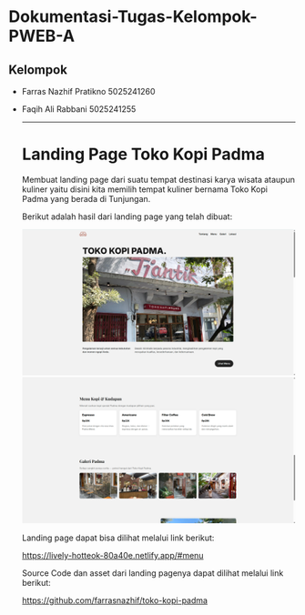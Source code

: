 # Dokumentasi-Tugas-Kelompok-PWEB-A

## Kelompok
- Farras Nazhif Pratikno 5025241260
- Faqih Ali Rabbani 5025241255

  ------
  # Landing Page Toko Kopi Padma

  Membuat landing page dari suatu tempat destinasi karya wisata ataupun kuliner yaitu disini kita memilih tempat kuliner bernama Toko Kopi Padma yang berada di Tunjungan.

  Berikut adalah hasil dari landing page yang telah dibuat:

  ![image alt](https://github.com/fqhali/Dokumentasi-Tugas-Kelompok-PWEB-A/blob/8aac7bc0a7f4a259ae44ab7f6bc64db7b000e95b/asset%20landing%20page/Screenshot%202025-09-28%20222916.png)
  ![image alt](https://github.com/fqhali/Dokumentasi-Tugas-Kelompok-PWEB-A/blob/8aac7bc0a7f4a259ae44ab7f6bc64db7b000e95b/asset%20landing%20page/Screenshot%202025-09-28%20223027.png)

  Landing page dapat bisa dilihat melalui link berikut:

  https://lively-hotteok-80a40e.netlify.app/#menu

  Source Code dan asset dari landing pagenya dapat dilihat melalui link berikut:

  https://github.com/farrasnazhif/toko-kopi-padma
